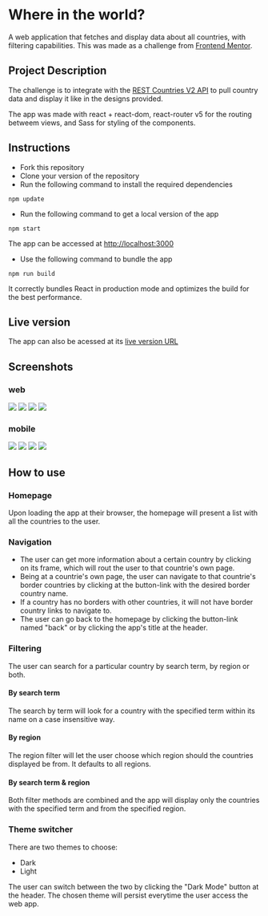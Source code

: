 # Where in the world?

A web application that fetches and display data about all countries, with filtering capabilities.
This was made as a challenge from [Frontend Mentor](https://www.frontendmentor.io).

## Project Description

The challenge is to integrate with the [REST Countries V2 API](https://restcountries.com/#api-endpoints-v2) to pull country data and display it like in the designs provided.

The app was made with react + react-dom, react-router v5 for the routing betweem views, and Sass for styling of the components.

## Instructions

- Fork this repository
- Clone your version of the repository
- Run the following command to install the required dependencies

```
npm update
```

- Run the following command to get a local version of the app

```
npm start
```

The app can be accessed at [http://localhost:3000](http://localhost:3000)

- Use the following command to bundle the app

```
npm run build
```

It correctly bundles React in production mode and optimizes the build for the best performance.

## Live version

The app can also be acessed at its [live version URL](https://nogyure-countries-app.netlify.app/)

## Screenshots

### web

![](./screenshots/web-light.png)
![](./screenshots/web-dark.png)
![](./screenshots/web2-light.png)
![](./screenshots/web2-dark.png)

### mobile

![](./screenshots/mobile-light.png)
![](./screenshots/mobile-dark.png)
![](./screenshots/mobile2-light.png)
![](./screenshots/mobile2-dark.png)

## How to use

### Homepage

Upon loading the app at their browser, the homepage will present a list with all the countries to the user.

### Navigation

- The user can get more information about a certain country by clicking on its frame, which will rout the user to that countrie's own page.
- Being at a countrie's own page, the user can navigate to that countrie's border countries by clicking at the button-link with the desired border country name.
- If a country has no borders with other countries, it will not have border country links to navigate to.
- The user can go back to the homepage by clicking the button-link named "back" or by clicking the app's title at the header.

### Filtering

The user can search for a particular country by search term, by region or both.

#### By search term

The search by term will look for a country with the specified term within its name on a case insensitive way.

#### By region

The region filter will let the user choose which region should the countries displayed be from. It defaults to all regions.

#### By search term & region

Both filter methods are combined and the app will display only the countries with the specified term and from the specified region.

### Theme switcher

There are two themes to choose:

- Dark
- Light

The user can switch between the two by clicking the "Dark Mode" button at the header. The chosen theme will persist everytime the user access the web app.

